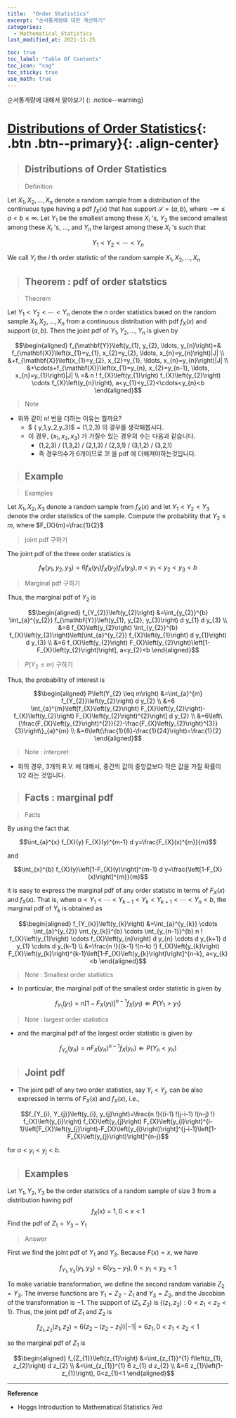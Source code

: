 ```yaml
---
title:  "Order Statistics"
excerpt: "순서통계량에 대한 계산하기"
categories:
  - Mathematical_Statistics
last_modified_at: 2021-11-25

toc: true
toc_label: "Table Of Contents"
toc_icon: "cog"
toc_sticky: true
use_math: true
---
```


  순서통계량에 대해서 알아보기
{: .notice--warning}

# [Distributions of Order Statistics](#link){: .btn .btn--primary}{: .align-center}

> ## Distributions of Order Statistics

> Definition

Let $X_{1}, X_{2}, \ldots, X_{n}$ denote a random sample from a distribution of the continuous type having a pdf $f_{X}(x)$ that has support $\mathcal{S}=(a, b)$, where $-\infty \leq a<b \leq\infty .$ Let $Y_{1}$ be the smallest among these $X_{i}$ 's, $Y_{2}$ the second smallest among these $X_{i}$ 's, $\ldots$, and $Y_{n}$ the largest among these $X_{i}$ 's such that

$$Y_{1}<Y_{2}<\cdots<Y_{n}$$

We call $Y_{i}$ the $i$ th order statistic of the random sample $X_{1}, X_{2}, \ldots, X_{n}$

> ## Theorem : pdf of order statstics

> Theorem

Let $Y_{1}<Y_{2}<\cdots<Y_{n}$ denote the $n$ order statistics based on the random sample $X_{1}, X_{2}, \ldots, X_{n}$ from a continuous distribution with pdf $f_{X}(x)$ and support $(a, b)$. Then the joint pdf of $Y_{1}, Y_{2}, \ldots, Y_{n}$ is given by

$$\begin{aligned}
f_{\mathbf{Y}}\left(y_{1}, y_{2}, \ldots, y_{n}\right)=& f_{\mathbf{X}}\left(x_{1}=y_{1}, x_{2}=y_{2}, \ldots, x_{n}=y_{n}\right)|J| \\
&+f_{\mathbf{X}}\left(x_{1}=y_{2}, x_{2}=y_{1}, \ldots, x_{n}=y_{n}\right)|J| \\
&+\cdots+f_{\mathbf{X}}\left(x_{1}=y_{n}, x_{2}=y_{n-1}, \ldots, x_{n}=y_{1}\right)|J| \\
=& n ! f_{X}\left(y_{1}\right) f_{X}\left(y_{2}\right) \cdots f_{X}\left(y_{n}\right), a<y_{1}<y_{2}<\cdots<y_{n}<b
\end{aligned}$$

> Note

- 위와 같이 n! 번을 더하는 이유는 뭘까요?
  - $ \{ y_1,y_2,y_3\}$ = (1,2,3) 의 경우를 생각해봅시다.
  - 이 경우, $\{x_1,x_2,x_3\}$ 가 가질수 있는 경우의 수는 다음과 같습니다.
    - (1,2,3) / (1,3,2) / (2,1,3) / (2,3,1) / (3,1,2) / (3,2,1) 
    - 즉 경우의수가 6개이므로 3! 을 pdf 에 더해져야하는것입니다. 

> ## Example

> Examples

Let $X_{1}, X_{2}, X_{3}$ denote a random sample from $f_{X}(x)$ and let $Y_{1}<Y_{2}<Y_{3}$ denote the order statistics of the sample. Compute the probability that $Y_{2} \leq m$, where $F_{X}(m)=\frac{1}{2}$

> joint pdf 구하기

The joint pdf of the three order statistics is

$$f_{\mathbf{Y}}\left(y_{1}, y_{2}, y_{3}\right)=6 f_{X}\left(y_{1}\right) f_{X}\left(y_{2}\right) f_{X}\left(y_{3}\right), a<y_{1}<y_{2}<y_{3}<b$$

> Marginal pdf 구하기

Thus, the marginal pdf of $Y_{2}$ is

$$\begin{aligned}
f_{Y_{2}}\left(y_{2}\right) &=\int_{y_{2}}^{b} \int_{a}^{y_{2}} f_{\mathbf{Y}}\left(y_{1}, y_{2}, y_{3}\right) d y_{1} d y_{3} \\
&=6 f_{X}\left(y_{2}\right) \int_{y_{2}}^{b} f_{X}\left(y_{3}\right)\left(\int_{a}^{y_{2}} f_{X}\left(y_{1}\right) d y_{1}\right) d y_{3} \\
&=6 f_{X}\left(y_{2}\right) F_{X}\left(y_{2}\right)\left[1-F_{X}\left(y_{2}\right)\right], a<y_{2}<b
\end{aligned}$$

> $P\left(Y_{2} \leq m\right)$ 구하기

Thus, the probability of interest is

$$\begin{aligned}
P\left(Y_{2} \leq m\right) &=\int_{a}^{m} f_{Y_{2}}\left(y_{2}\right) d y_{2} \\
&=6 \int_{a}^{m}\left[f_{X}\left(y_{2}\right) F_{X}\left(y_{2}\right)-f_{X}\left(y_{2}\right) F_{X}\left(y_{2}\right)^{2}\right] d y_{2} \\
&=6\left\{\frac{F_{X}\left(y_{2}\right)^{2}}{2}-\frac{F_{X}\left(y_{2}\right)^{3}}{3}\right\}_{a}^{m} \\
&=6\left(\frac{1}{8}-\frac{1}{24}\right)=\frac{1}{2}
\end{aligned}$$

> Note : interpret

-  위의 경우, 3개의 R.V. 에 대해서, 중간의 값이 중앙값보다 작은 값을 가질 확률이 1/2 라는 것입니다. 

> ## Facts : marginal pdf 

> Facts

By using the fact that

$$\int_{a}^{x} f_{X}(y) F_{X}(y)^{m-1} d y=\frac{F_{X}(x)^{m}}{m}$$

and

$$\int_{x}^{b} f_{X}(y)\left[1-F_{X}(y)\right]^{m-1} d y=\frac{\left[1-F_{X}(x)\right]^{m}}{m}$$

it is easy to express the marginal pdf of any order statistic in terms of $F_{X}(x)$ and $f_{X}(x)$. That is, when $a<Y_{1}<\cdots<Y_{k-1}<Y_{k}<Y_{k+1}<\cdots<Y_{n}<b$, the marginal pdf of $Y_{k}$ is obtained as

$$\begin{aligned}
f_{Y_{k}}\left(y_{k}\right) &=\int_{a}^{y_{k}} \cdots \int_{a}^{y_{2}} \int_{y_{k}}^{b} \cdots \int_{y_{n-1}}^{b} n ! f_{X}\left(y_{1}\right) \cdots f_{X}\left(y_{n}\right) d y_{n} \cdots d y_{k+1} d y_{1} \cdots d y_{k-1} \\
&=\frac{n !}{(k-1) !(n-k) !} f_{X}\left(y_{k}\right) F_{X}\left(y_{k}\right)^{k-1}\left[1-F_{X}\left(y_{k}\right)\right]^{n-k}, a<y_{k}<b
\end{aligned}$$

> Note : Smallest order statistics

- In particular, the marginal pdf of the smallest order statistic is given by

$$f_{Y_{1}}\left(y_{1}\right)=n\left[1-F_{X}\left(y_{1}\right)\right]^{n-1} f_{X}\left(y_{1}\right) \Leftarrow P\left(Y_{1}>y_{1}\right)$$

> Note : largest order statistics

- and the marginal pdf of the largest order statistic is given by

$$f_{Y_{n}}\left(y_{n}\right)=n F_{X}\left(y_{n}\right)^{n-1} f_{X}\left(y_{n}\right) \Leftarrow P\left(Y_{n}<y_{n}\right)$$

> ## Joint pdf

- The joint pdf of any two order statistics, say $Y_{i}<Y_{j}$, can be also expressed in terms of $F_{X}(x)$ and $f_{X}(x)$, i.e.,

$$f_{Y_{i}, Y_{j}}\left(y_{i}, y_{j}\right)=\frac{n !}{(i-1) !(j-i-1) !(n-j) !} f_{X}\left(y_{i}\right) f_{X}\left(y_{j}\right) F_{X}\left(y_{i}\right)^{i-1}\left[F_{X}\left(y_{j}\right)-F_{X}\left(y_{i}\right)\right]^{j-i-1}\left[1-F_{X}\left(y_{j}\right)\right]^{n-j}$$

for $a<y_{i}<y_{j}<b$.

> ## Examples 

Let $Y_{1}, Y_{2}, Y_{3}$ be the order statistics of a random sample of size 3 from a distribution having pdf
$$
f_{X}(x)=1,0<x<1
$$
Find the pdf of $Z_{1}=Y_{3}-Y_{1}$

> Answer 

First we find the joint pdf of $Y_{1}$ and $Y_{3}$. Because $F(x)=x$, we have

$$f_{Y_{1}, Y_{3}}\left(y_{1}, y_{3}\right)=6\left(y_{3}-y_{1}\right), 0<y_{1}<y_{3}<1$$

To make variable transformation, we define the second random variable $Z_{2}=Y_{3}$. The inverse functions are $Y_{1}=Z_{2}-Z_{1}$ and $Y_{3}=Z_{2}$, and the Jacobian of the transformation is $-1 .$ The support of $\left(Z_{1}, Z_{2}\right)$ is $\left\{\left(z_{1}, z_{2}\right): 0<z_{1}<z_{2}<1\right\} .$ Thus, the joint pdf of $Z_{1}$ and $Z_{2}$ is

$$f_{Z_{1}, Z_{2}}\left(z_{1}, z_{2}\right)=6\left(z_{2}-\left(z_{2}-z_{1}\right)\right)|-1|=6 z_{1}, 0<z_{1}<z_{2}<1$$

so the marginal pdf of $Z_{1}$ is

$$\begin{aligned}
f_{Z_{1}}\left(z_{1}\right) &=\int_{z_{1}}^{1} f\left(z_{1}, z_{2}\right) d z_{2} \\
&=\int_{z_{1}}^{1} 6 z_{1} d z_{2} \\
&=6 z_{1}\left(1-z_{1}\right), 0<z_{1}<1
\end{aligned}$$



---

**Reference**

- Hoggs Introduction to Mathematical Statistics 7ed



